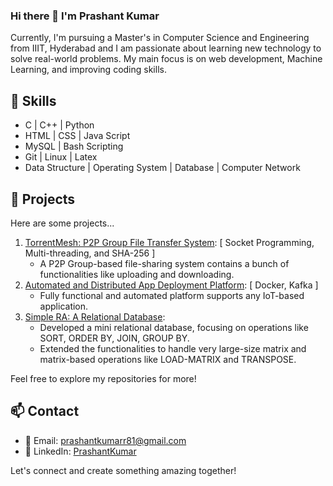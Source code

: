 ### Hi there 👋 I'm Prashant Kumar
Currently, I'm pursuing a Master's in Computer Science and Engineering from IIIT, Hyderabad and I am passionate about learning new technology to solve real-world problems.
My main focus is on web development, Machine Learning, and improving coding skills.

## 🔧 Skills
- C | C++ | Python
- HTML | CSS | Java Script
- MySQL | Bash Scripting
- Git | Linux | Latex
- Data Structure | Operating System | Database | Computer Network

## 🌟 Projects

Here are some projects...

1. [TorrentMesh: P2P Group File Transfer System](https://github.com/prashantk81/Peer-to-Peer-Group-Based-File-Sharing-System): [ Socket Programming, Multi-threading, and SHA-256 ]
   - A P2P Group-based file-sharing system contains a bunch of functionalities like uploading and downloading.
2. [Automated and Distributed App Deployment Platform](https://github.com/hkashyap0809/IAS-IOT-AVISHKAR-23/tree/prashant): [ Docker, Kafka ]
   - Fully functional and automated platform supports any IoT-based application.
3. [Simple RA: A Relational Database](https://github.com/prashantk81/SimpleRA/tree/main):
   - Developed a mini relational database, focusing on operations like SORT, ORDER BY, JOIN, GROUP BY.
   - Extended the functionalities to handle very large-size matrix and matrix-based operations like LOAD-MATRIX and TRANSPOSE.
     
Feel free to explore my repositories for more!

## 📫 Contact

- 📧 Email: prashantkumarr81@gmail.com
- 💼 LinkedIn: [PrashantKumar](https://www.linkedin.com/in/prashant-kumar-349703239/)

Let's connect and create something amazing together!


<!--
**prashantk81/prashantk81** is a ✨ _special_ ✨ repository because its `README.md` (this file) appears on your GitHub profile.

Here are some ideas to get you started:

- 🔭 I’m currently working on ...
- 🌱 I’m currently learning ...
- 👯 I’m looking to collaborate on ...
- 🤔 I’m looking for help with ...
- 💬 Ask me about ...
- 📫 How to reach me: ...
- 😄 Pronouns: ...
- ⚡ Fun fact: ...
-->
